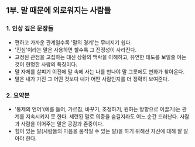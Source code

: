 
## 1부. 말 때문에 외로워지는 사람들

### 1. 인상 깊은 문장들

- 편하고 가까운 관계일수록 '말의 경계'는 무너지기 쉽다.
- '진심'이라는 말은 사용하면 할수록 그 진정성이 사라진다. 
- 고정된 관점을 고집하는 대신 상황의 맥락을 이해하고, 유연한 태도를 보일줄 아는 것이 현명한 사람의 특징이다.
- 말 자체를 살피기 이전에 말 속에 사는 나를 만나야 말 그릇에도 변화가 찾아온다.
- 말은 내가 가진 그 어떤 것보다 내가 어떤 사람인지를 더 정확히 보여준다.

### 2. 요약본

- '통제의 언어'(예를 들어, 가르침, 바꾸기, 조정하기, 원하는 방향으로 이끌기)는 관계를 지속시키지 못 한다. 세련된 말로 의중을 숨길지라도 어느 순간 드러난다. 사람과 사람을 이어주는 말은 공감과 존중이다.
- 힘이 있는 말(사람들의 마음을 움직일 수 있는 말)을 하기 위해선 자신에 대해 잘 알아야 한다.